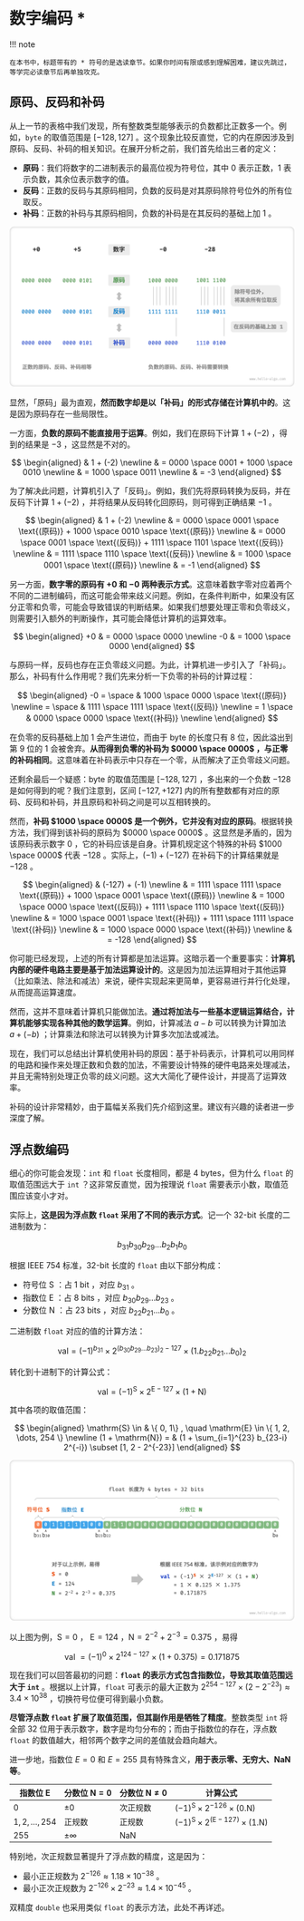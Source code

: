 # 数字编码 *

!!! note

    在本书中，标题带有的 * 符号的是选读章节。如果你时间有限或感到理解困难，建议先跳过，等学完必读章节后再单独攻克。

## 原码、反码和补码

从上一节的表格中我们发现，所有整数类型能够表示的负数都比正数多一个。例如，`byte` 的取值范围是 $[-128, 127]$ 。这个现象比较反直觉，它的内在原因涉及到原码、反码、补码的相关知识。在展开分析之前，我们首先给出三者的定义：

- **原码**：我们将数字的二进制表示的最高位视为符号位，其中 $0$ 表示正数，$1$ 表示负数，其余位表示数字的值。
- **反码**：正数的反码与其原码相同，负数的反码是对其原码除符号位外的所有位取反。
- **补码**：正数的补码与其原码相同，负数的补码是在其反码的基础上加 $1$ 。

![原码、反码与补码之间的相互转换](number_encoding.assets/1s_2s_complement.png)

显然，「原码」最为直观，**然而数字却是以「补码」的形式存储在计算机中的**。这是因为原码存在一些局限性。

一方面，**负数的原码不能直接用于运算**。例如，我们在原码下计算 $1 + (-2)$ ，得到的结果是 $-3$ ，这显然是不对的。

$$
\begin{aligned}
& 1 + (-2) \newline
& = 0000 \space 0001 + 1000 \space 0010 \newline
& = 1000 \space 0011 \newline
& = -3
\end{aligned}
$$

为了解决此问题，计算机引入了「反码」。例如，我们先将原码转换为反码，并在反码下计算 $1 + (-2)$ ，并将结果从反码转化回原码，则可得到正确结果 $-1$ 。

$$
\begin{aligned}
& 1 + (-2) \newline
& = 0000 \space 0001 \space \text{(原码)} + 1000 \space 0010 \space \text{(原码)} \newline
& = 0000 \space 0001 \space \text{(反码)} + 1111  \space 1101 \space \text{(反码)} \newline
& = 1111 \space 1110 \space \text{(反码)} \newline
& = 1000 \space 0001 \space \text{(原码)} \newline
& = -1
\end{aligned}
$$

另一方面，**数字零的原码有 $+0$ 和 $-0$ 两种表示方式**。这意味着数字零对应着两个不同的二进制编码，而这可能会带来歧义问题。例如，在条件判断中，如果没有区分正零和负零，可能会导致错误的判断结果。如果我们想要处理正零和负零歧义，则需要引入额外的判断操作，其可能会降低计算机的运算效率。

$$
\begin{aligned}
+0 & = 0000 \space 0000 \newline
-0 & = 1000 \space 0000
\end{aligned}
$$

与原码一样，反码也存在正负零歧义问题。为此，计算机进一步引入了「补码」。那么，补码有什么作用呢？我们先来分析一下负零的补码的计算过程：

$$
\begin{aligned}
-0 = \space & 1000 \space 0000 \space \text{(原码)} \newline
= \space & 1111 \space 1111 \space \text{(反码)} \newline
= 1 \space & 0000 \space 0000 \space \text{(补码)} \newline
\end{aligned}
$$

在负零的反码基础上加 $1$ 会产生进位，而由于 byte 的长度只有 8 位，因此溢出到第 9 位的 $1$ 会被舍弃。**从而得到负零的补码为 $0000 \space 0000$ ，与正零的补码相同**。这意味着在补码表示中只存在一个零，从而解决了正负零歧义问题。

还剩余最后一个疑惑：byte 的取值范围是 $[-128, 127]$ ，多出来的一个负数 $-128$ 是如何得到的呢？我们注意到，区间 $[-127, +127]$ 内的所有整数都有对应的原码、反码和补码，并且原码和补码之间是可以互相转换的。

然而，**补码 $1000 \space 0000$ 是一个例外，它并没有对应的原码**。根据转换方法，我们得到该补码的原码为 $0000 \space 0000$ 。这显然是矛盾的，因为该原码表示数字 $0$ ，它的补码应该是自身。计算机规定这个特殊的补码 $1000 \space 0000$ 代表 $-128$ 。实际上，$(-1) + (-127)$ 在补码下的计算结果就是 $-128$ 。

$$
\begin{aligned}
& (-127) + (-1) \newline
& = 1111 \space 1111 \space \text{(原码)} + 1000 \space 0001 \space \text{(原码)} \newline
& = 1000 \space 0000 \space \text{(反码)} + 1111  \space 1110 \space \text{(反码)} \newline
& = 1000 \space 0001 \space \text{(补码)} + 1111  \space 1111 \space \text{(补码)} \newline
& = 1000 \space 0000 \space \text{(补码)} \newline
& = -128
\end{aligned}
$$

你可能已经发现，上述的所有计算都是加法运算。这暗示着一个重要事实：**计算机内部的硬件电路主要是基于加法运算设计的**。这是因为加法运算相对于其他运算（比如乘法、除法和减法）来说，硬件实现起来更简单，更容易进行并行化处理，从而提高运算速度。

然而，这并不意味着计算机只能做加法。**通过将加法与一些基本逻辑运算结合，计算机能够实现各种其他的数学运算**。例如，计算减法 $a - b$ 可以转换为计算加法 $a + (-b)$ ；计算乘法和除法可以转换为计算多次加法或减法。

现在，我们可以总结出计算机使用补码的原因：基于补码表示，计算机可以用同样的电路和操作来处理正数和负数的加法，不需要设计特殊的硬件电路来处理减法，并且无需特别处理正负零的歧义问题。这大大简化了硬件设计，并提高了运算效率。

补码的设计非常精妙，由于篇幅关系我们先介绍到这里。建议有兴趣的读者进一步深度了解。

## 浮点数编码

细心的你可能会发现：`int` 和 `float` 长度相同，都是 4 bytes，但为什么 `float` 的取值范围远大于 `int` ？这非常反直觉，因为按理说 `float` 需要表示小数，取值范围应该变小才对。

实际上，**这是因为浮点数 `float` 采用了不同的表示方式**。记一个 32-bit 长度的二进制数为：

$$
b_{31} b_{30} b_{29} \ldots b_2 b_1 b_0
$$

根据 IEEE 754 标准，32-bit 长度的 `float` 由以下部分构成：

- 符号位 $\mathrm{S}$ ：占 1 bit ，对应 $b_{31}$ 。
- 指数位 $\mathrm{E}$ ：占 8 bits ，对应 $b_{30} b_{29} \ldots b_{23}$ 。
- 分数位 $\mathrm{N}$ ：占 23 bits ，对应 $b_{22} b_{21} \ldots b_0$ 。

二进制数 `float` 对应的值的计算方法：

$$
\text {val} = (-1)^{b_{31}} \times 2^{\left(b_{30} b_{29} \ldots b_{23}\right)_2-127} \times\left(1 . b_{22} b_{21} \ldots b_0\right)_2
$$

转化到十进制下的计算公式：

$$
\text {val}=(-1)^{\mathrm{S}} \times 2^{\mathrm{E} -127} \times (1 + \mathrm{N})
$$

其中各项的取值范围：

$$
\begin{aligned}
\mathrm{S} \in & \{ 0, 1\} , \quad \mathrm{E} \in \{ 1, 2, \dots, 254 \} \newline
(1 + \mathrm{N}) = & (1 + \sum_{i=1}^{23} b_{23-i} 2^{-i}) \subset [1, 2 - 2^{-23}]
\end{aligned}
$$

![IEEE 754 标准下的 float 表示方式](number_encoding.assets/ieee_754_float.png)

以上图为例，$\mathrm{S} = 0$ ， $\mathrm{E} = 124$ ，$\mathrm{N} = 2^{-2} + 2^{-3} = 0.375$ ，易得

$$
\text { val } = (-1)^0 \times 2^{124 - 127} \times (1 + 0.375) = 0.171875
$$

现在我们可以回答最初的问题：**`float` 的表示方式包含指数位，导致其取值范围远大于 `int`** 。根据以上计算，`float` 可表示的最大正数为 $2^{254 - 127} \times (2 - 2^{-23}) \approx 3.4 \times 10^{38}$ ，切换符号位便可得到最小负数。

**尽管浮点数 `float` 扩展了取值范围，但其副作用是牺牲了精度**。整数类型 `int` 将全部 32 位用于表示数字，数字是均匀分布的；而由于指数位的存在，浮点数 `float` 的数值越大，相邻两个数字之间的差值就会趋向越大。

进一步地，指数位 $E = 0$ 和 $E = 255$ 具有特殊含义，**用于表示零、无穷大、$\mathrm{NaN}$ 等**。

<div class="center-table" markdown>

| 指数位 E           | 分数位 $\mathrm{N} = 0$ | 分数位 $\mathrm{N} \ne 0$ | 计算公式                                                               |
| ------------------ | ----------------------- | ------------------------- | ---------------------------------------------------------------------- |
| $0$                | $\pm 0$                 | 次正规数                  | $(-1)^{\mathrm{S}} \times 2^{-126} \times (0.\mathrm{N})$              |
| $1, 2, \dots, 254$ | 正规数                  | 正规数                    | $(-1)^{\mathrm{S}} \times 2^{(\mathrm{E} -127)} \times (1.\mathrm{N})$ |
| $255$              | $\pm \infty$            | $\mathrm{NaN}$            |                                                                        |

</div>

特别地，次正规数显著提升了浮点数的精度，这是因为：

- 最小正正规数为 $2^{-126} \approx 1.18 \times 10^{-38}$ 。
- 最小正次正规数为 $2^{-126} \times 2^{-23} \approx 1.4 \times 10^{-45}$ 。

双精度 `double` 也采用类似 `float` 的表示方法，此处不再详述。
